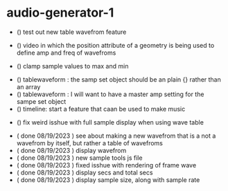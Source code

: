 # audio-generator-1

<!-- ----------
  video3-table.js
----------- -->
* () test out new table wavefrom feature

<!-- ----------
  video4-timeline.js
----------- -->

<!-- ----------
  video5-vertex.js
----------- -->
* () video in which the position attribute of a geometry is being used to define amp and freq of wavefroms

<!-- ----------
  samp_tools.js
----------- -->
* () clamp sample values to max and min

<!-- ----------
  samp_create.js
----------- -->
* () tablewaveform : the samp set object should be an plain {} rather than an array
* () tablewaveform : I will want to have a master amp setting for the sampe set object
* () timeline: start a feature that caan be used to make music

<!-- ----------
  samp_draw.js
----------- -->
* () fix weird isshue with full sample display when using wave table

<!-- ----------
  DONE
----------- -->
* ( done 08/19/2023 ) see about making a new wavefrom that is a not a wavefrom by itself, but rather a table of wavefroms
* ( done 08/19/2023 ) display wavefrom 
* ( done 08/19/2023 ) new sample tools js file
* ( done 08/19/2023 ) fixed isshue with rendering of frame wave
* ( done 08/19/2023 ) display secs and total secs
* ( done 08/19/2023 ) display sample size, along with sample rate

